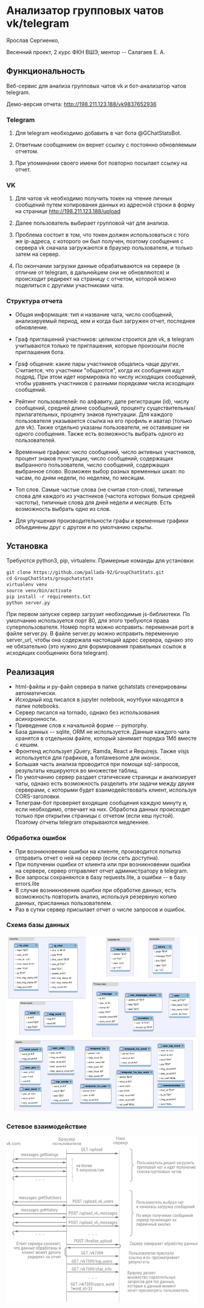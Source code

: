 # Анализатор групповых чатов vk/telegram

Ярослав Сергиенко,

Весенний проект, 2 курс ФКН ВШЭ, ментор -- Салагаев Е. А.

## Функциональность

Веб-сервис для анализа групповых чатов vk и бот-анализатор чатов telegram.

Демо-версия отчета: http://198.211.123.188/vk9837652936

### Telegram

1. Для telegram необходимо добавить в чат бота @GChatStatsBot.

2. Ответным сообщением он вернет ссылку с постоянно обновляемым отчетом.

3. При упоминании своего имени бот повторно посылает ссылку на отчет.

### VK

1. Для чатов vk необходимо получить токен на чтение личных сообщений путем копирования
данных из адресной строки в форму на странице http://198.211.123.188/upload

2. Далее пользователь выбирает групповой чат для анализа.

3. Проблема состоит в том, что токен должен использоваться с того же ip-адреса, с которого он был
получен, поэтому сообщения с сервера vk сначала загружаются в браузер пользователя, и только
затем на сервер.

4. По окончании загрузки данные обрабатываются на сервере (в отличие от telegram, в дальнейшем они
не обновляются) и происходит редирект на страницу с отчетом, которой можно поделиться с другими
участниками чата.

### Структура отчета

* Общая информация: тип и название чата, число сообщений,
  анализируемый период, кем и когда был загружен отчет, последнее обновление.

* Граф приглашений участников: целиком строится для vk,
  в telegram учитываются только те приглашения, которые произошли после приглашения бота.

* Граф общения: какие пары участников общались чаще других. Считается, что участники
  "общаются", когда их сообщения идут подряд. При этом идет нормировка по числу исходящих
  сообщений, чтобы уравнять участников с разными порядками числа исходящих сообщений.

* Рейтинг пользователей: по алфавиту, дате регистрации (id), числу сообщений, средней длине
  сообщений, проценту существительных/прилагательных, проценту знаков пунктуации. Для каждого
  пользователя указывается ссылка на его профиль и аватар (только для vk). Также отдельно указаны
  пользователи, не оставившие ни одного сообщения. Также есть возможность выбрать одного из пользователей.

* Временные графики: число сообщений, число активных участников, процент знаков пунктуации, число
  сообщений, содержащих выбранного пользователя, число сообщений, содержащих выбранное слово.
  Возможен выбор разных временных шкал: по часам, по дням недели, по неделям, по месяцам.

* Топ слов. Самые частые слова (не считая стоп-слов), типичные слова для каждого из участников (частота
  которых больше средней частоты), типичные слова для дней недели и месяцев.
  Есть возможность выбрать одно из слов.

* Для улучшения производительности графы и временные графики объединены друг с другом и по умолчанию скрыты.

## Установка

Требуются python3, pip, virtualenv. Примерные команды для установки:
```
git clone https://github.com/pallada-92/GroupChatStats.git
cd GroupChatStats/groupchatstats
virtualenv venv
source venv/bin/activate
pip install -r requirements.txt
python server.py
```
При первом запуске сервер загрузит необходимые js-библиотеки.
По умолчанию используется порт 80, для этого требуются права суперпользователя.
Номер порта можно исправить: переменная port в файле server.py.
В файле server.py можно исправить переменную server_url, чтобы она содержала настоящий адрес сервера, 
однако это не обязательно (это нужно для формирования правильных ссылок в исходящих сообщениях бота telegram).

## Реализация

* html-файлы и py-файл сервера в папке gchatstats сгенерированы автоматически.
* Исходный код писался в jupyter notebook, ноутбуки находятся в папке notebooks.
* Сервер писался на tornado, однако без использования асинхронности.
* Приведение слов к начальной форме -- pymorphy.
* База данных -- sqlite, ORM не используется. Данные каждого чата хранятся в отдельном файле, который занимает порядка 1Мб вместе с кешем.
* Фронтенд использует jQuery, Ramda, React и Requirejs. Также visjs используется для графиков, а fontawesome для иконок.
* Большая часть анализа проводится при помощи sql-запросов, результаты кешируются во множестве таблиц.
* По умолчанию сервер раздает статические страницы и анализирует чаты, однако есть возможность разделить эти задачи между
  двумя серверами, с которыми будет взаимодействовать клиент, используя CORS-заголовки.
* Телеграм-бот проверяет входящие сообщения каждую минуту и, если необходимо, отвечает на них. Обработка данных происходит
  только при открытии страницы с отчетом (если кеш пустой). Поэтому отчеты telegram открываются медленнее.

### Обработка ошибок

* При возникновении ошибки на клиенте, производится попытка отправить отчет о ней на сервер (если сеть доступна).
* При получении ошибки от клиента или при возникновении ошибки на сервере, сервер отправляет отчет администратору в telegram.
* Все запросы сохраняются в базу requests.lite, а ошибки -- в базу errors.lite
* В случае возникновения ошибки при обработке данных, есть возможность повторить анализ,
  используя резервную копию данных, присланных пользователем.
* Раз в сутки сервер присылает отчет о числе запросов и ошибок.

### Схема базы данных

<img src="diagram.png">

### Сетевое взаимодействие

<img src="network.png">
